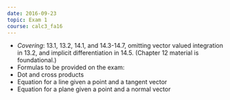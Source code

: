 ```yaml
---
date: 2016-09-23
topic: Exam 1
course: calc3_fa16
---
```

- *Covering*: 13.1, 13.2, 14.1, and 14.3-14.7, omitting vector valued integration in 13.2, and
implicit differentiation in 14.5. (Chapter 12 material is foundational.)
- Formulas to be provided on the exam:
 - Dot and cross products
 - Equation for a line given a point and a tangent vector
 - Equation for a plane given a point and a normal vector


